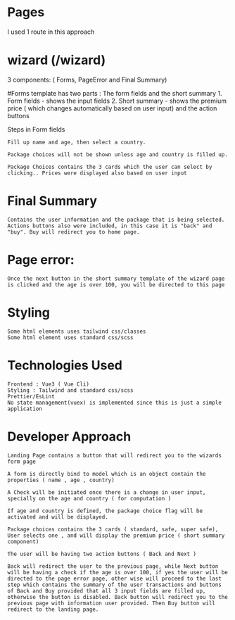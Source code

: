 # Pages

I used 1 route in this approach

# wizard (/wizard)

3 components: ( Forms, PageError and Final Summary)

#Forms template has two parts : The form fields and the short summary 1. Form fields - shows the input fields 2. Short summary - shows the premium price ( which changes automatically based on user input) and the action buttons

Steps in Form fields

```
Fill up name and age, then select a country.
```

```
Package choices will not be shown unless age and country is filled up.
```

```
Package Choices contains the 3 cards which the user can select by clicking.. Prices were displayed also based on user input
```

# Final Summary

    Contains the user information and the package that is being selected. Actions buttons also were included, in this case it is "back" and "buy". Buy will redirect you to home page.

# Page error:

    Once the next button in the short summary template of the wizard page is clicked and the age is over 100, you will be directed to this page

# Styling

    Some html elements uses tailwind css/classes
    Some html element uses standard css/scss

# Technologies Used

    Frontend : Vue3 ( Vue Cli)
    Styling : Tailwind and standard css/scss
    Prettier/EsLint
    No state management(vuex) is implemented since this is just a simple application

# Developer Approach

    Landing Page contains a button that will redirect you to the wizards form page

    A form is directly bind to model which is an object contain the properties ( name , age , country)

    A Check will be initiated once there is a change in user input, specially on the age and country ( for computation )

    If age and country is defined, the package choice flag will be activated and will be displayed.

    Package choices contains the 3 cards ( standard, safe, super safe), User selects one , and will display the premium price ( short summary component)

    The user will be having two action buttons ( Back and Next )

    Back will redirect the user to the previous page, while Next button will be having a check if the age is over 100, if yes the user will be directed to the page error page, other wise will proceed to the last step which contains the summary of the user transactions and buttons of Back and Buy provided that all 3 input fields are filled up, otherwise the button is disabled. Back button will redirect you to the previous page with information user provided. Then Buy button will redirect to the landing page.
